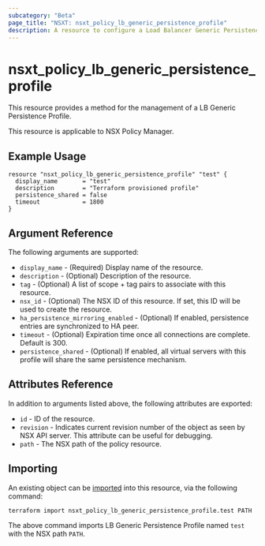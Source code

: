 ```yaml
---
subcategory: "Beta"
page_title: "NSXT: nsxt_policy_lb_generic_persistence_profile"
description: A resource to configure a Load Balancer Generic Persistence Profile.
---
```


# nsxt_policy_lb_generic_persistence_profile

This resource provides a method for the management of a LB Generic Persistence Profile.

This resource is applicable to NSX Policy Manager.

## Example Usage

```hcl
resource "nsxt_policy_lb_generic_persistence_profile" "test" {
  display_name       = "test"
  description        = "Terraform provisioned profile"
  persistence_shared = false
  timeout            = 1800
}
```

## Argument Reference

The following arguments are supported:

* `display_name` - (Required) Display name of the resource.
* `description` - (Optional) Description of the resource.
* `tag` - (Optional) A list of scope + tag pairs to associate with this resource.
* `nsx_id` - (Optional) The NSX ID of this resource. If set, this ID will be used to create the resource.
* `ha_persistence_mirroring_enabled` - (Optional) If enabled, persistence entries are synchronized to HA peer.
* `timeout` - (Optional) Expiration time once all connections are complete. Default is 300.
* `persistence_shared` - (Optional) If enabled, all virtual servers with this profile will share the same persistence mechanism.

## Attributes Reference

In addition to arguments listed above, the following attributes are exported:

* `id` - ID of the resource.
* `revision` - Indicates current revision number of the object as seen by NSX API server. This attribute can be useful for debugging.
* `path` - The NSX path of the policy resource.

## Importing

An existing object can be [imported][docs-import] into this resource, via the following command:

[docs-import]: https://developer.hashicorp.com/terraform/cli/import

```shell
terraform import nsxt_policy_lb_generic_persistence_profile.test PATH
```

The above command imports LB Generic Persistence Profile named `test` with the NSX path `PATH`.
